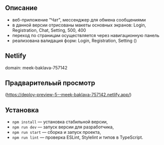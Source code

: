 ## Описание
- веб-приложение "Чат", мессенджер для обмена сообщениями
- в данной версии отрисованы макеты основных экранов: Login, Registration, Chat, Setting, 500, 400
- переход по страницам осуществляется через навигационную панель
- реализована валидация форм: Login, Registration, Setting ()


## Netlify
domain: meek-baklava-757142
##  Прадварительый просмотр
(https://deploy-preview-5--meek-baklava-757142.netlify.app/)

## Установка
- `npm install` — установка стабильной версии,
- `npm run dev` — запуск версии для разработчика,
- `npm run start` — сборка и запуск проекта,
- `npm run lint` — проверка ESLint,
  Stylelint и типов в TypeScript. 
